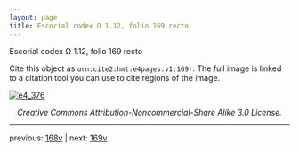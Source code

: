 ```yaml
---
layout: page
title: Escorial codex Ω 1.12, folio 169 recto
---
```


Escorial codex Ω 1.12, folio 169 recto

Cite this object as `urn:cite2:hmt:e4pages.v1:169r`.  The full image is linked to a citation tool you can use to cite regions of the image.

[![e4_376](http://www.homermultitext.org/iipsrv?IIIF=/project/homer/pyramidal/deepzoom/hmt/e4img/2017a/e4_376.tif/full/800,/0/default.jpg)](http://www.homermultitext.org/ict2/?urn=urn:cite2:hmt:e4img.2017a:e4_376) 

<p style="text-align: center; font-style: italic;">Creative Commons Attribution-Noncommercial-Share Alike 3.0 License.</p>

---

previous: [168v](../168v/) | next: [169v](../169v/)